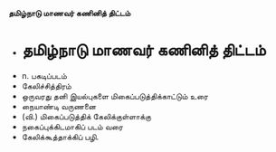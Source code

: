 **தமிழ்நாடு மாணவர் கணினித் திட்டம்**
- # தமிழ்நாடு மாணவர் கணினித் திட்டம்
- n. பகடிப்படம்
- கேலிச்சித்திரம்
- ஒருவரது தனி இயல்புகளை மிகைப்படுத்திக்காட்டும் உரை
- நையாண்டி வருணனை
- (வி.) மிகைப்படுத்திக் கேலிக்குள்ளாக்கு
- நகைப்புக்கிடமாகிப் படம் வரை
- கேலிக்கூத்தாக்கிப் பழி.

